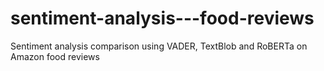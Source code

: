 # sentiment-analysis---food-reviews
Sentiment analysis comparison using VADER, TextBlob and RoBERTa on Amazon food reviews
